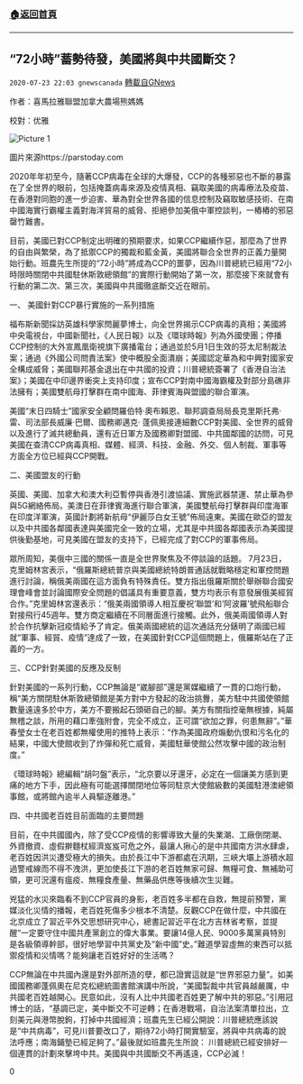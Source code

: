 ###  [:house:返回首頁](https://github.com/ourhimalayas/txt)
---

## “72小時”蓄勢待發，美國將與中共國斷交？
`2020-07-23 22:03 gnewscanada` [轉載自GNews](https://gnews.org/zh-hant/274338/)

作者：喜馬拉雅聯盟加拿大農場熊媽媽

校對：优雅

![Picture 1](https://lh4.googleusercontent.com/NioK5MkfyXfAH7snwyo_zv1rzHRsMmYaPocByz9Oq9k18DyfOmM-xL4ab-PStDlO2EshecGStYoqTDTYZU0qIbT3QcU2yvV6j9ReoWuFC7imCemxHonQfKp0qCFwPMBdIT1GJBE)

圖片來源https://parstoday.com

2020年年初至今，隨著CCP病毒在全球的大爆發，CCP的各種邪惡也不斷的暴露在了全世界的眼前，包括掩蓋病毒來源及疫情真相、竊取美國的病毒療法及疫苗、在香港對同胞的進一步迫害、華為對全世界各國的信息控制及竊取敏感技術、在南中國海實行霸權主義對海洋貿易的威脅、拒絕參加美俄中軍控談判，一樁樁的邪惡罄竹難書。

目前，美國已對CCP制定出明確的預期要求，如果CCP繼續作惡，那麼為了世界的自由與繁榮，為了抵禦CCP的獨裁和藍金黃，美國將聯合全世界的正義力量開始行動。班農先生所提的“72小時”將成為CCP的噩夢，因為川普總統已經用“72小時限時關閉中共國駐休斯敦總領館”的實際行動開始了第一次，那麼接下來就會有行動的第二次、第三次，美國與中共國徹底斷交近在眼前。

一、 美國針對CCP暴行實施的一系列措施

福布斯新聞採訪英雄科學家閆麗夢博士，向全世界揭示CCP病毒的真相；美國將中央電視台，中國新聞社，《人民日報》以及《環球時報》列為外國使團；停播CCP控制的大外宣鳳凰衛視旗下廣播電台；通過並於5月1日生效的芬太尼制裁法案；通過《外國公司問責法案》使中概股全面潰崩；美國認定華為和中興對國家安全構成威脅；美國聯邦基金退出在中共國的投資；川普總統簽署了《香港自治法案》；美國在中印邊界衝突上支持印度；宣布CCP對南中國海霸權及對部分島礁非法擁有；美國雙航母打擊群在南中國海、菲律賓海與盟國的聯合軍演。

美國“末日四騎士”國家安全顧問羅伯特·奧布賴恩、聯邦調查局局長克里斯托弗·雷、司法部長威廉·巴爾、國務卿邁克· 蓬佩奧接連細數CCP對美國、全世界的威脅以及進行了滅共總動員，還有近日軍方及國務卿對盟國、中共國鄰國的訪問，可見美國在查清CCP病毒真相、媒體、經濟、科技、金融、外交、個人制裁、軍事等方面全方位已經與CCP開戰。

二、美國盟友的行動

英國、美國、加拿大和澳大利亞暫停與香港引渡協議、實施武器禁運、禁止華為參與5G網絡佈局。美澳日在菲律賓海進行聯合軍演，美國雙航母打擊群與印度海軍在印度洋軍演，英國計劃將新航母“伊麗莎白女王號”佈局遠東。美國在歐亞的盟友以及中共國各鄰國表達與美國完全一致的立場，尤其是中共國各鄰國表示為美國提供後勤基地，可見美國在盟友的支持下，已經完成了對CCP的軍事佈局。

眾所周知，美俄中三國的關係一直是全世界聚焦及不停談論的話題。 7月23日，克里姆林宮表示，“俄羅斯總統普京與美國總統特朗普通話就戰略穩定和軍控問題進行討論，稱俄美兩國在這方面負有特殊責任。雙方指出俄羅斯關於舉辦聯合國安理會峰會並討論國際安全問題的倡議具有重要意義，雙方均表示有意發展俄美經貿合作。”克里姆林宮還表示：“俄美兩國領導人相互慶祝’聯盟’和’阿波羅’號飛船聯合對接飛行45週年。雙方商定繼續在不同層面進行接觸。此外，俄美兩國領導人對於合作抗擊新冠疫情給予了肯定。俄美兩國總統的這次通話充分錶明了兩國已經就“軍事、經貿、疫情”達成了一致，在美國針對CCP這個問題上，俄羅斯站在了正義的一方。

三、CCP針對美國的反應及反制

針對美國的一系列行動，CCP無論是“崴腳部”還是黨媒繼續了一貫的口炮行動，稱“美方關閉駐休斯敦總領館是美方對中方發起的政治挑釁，美方駐中共國使領館數量遠遠多於中方，美方不要搬起石頭砸自己的腳。美方有關指控毫無根據，純屬無稽之談，所用的藉口牽強附會，完全不成立，正可謂“欲加之罪，何患無辭”。”華春瑩女士在老百姓都無權使用的推特上表示：“作為美國政府煽動仇恨和污名化的結果，中國大使館收到了炸彈和死亡威脅，美國駐華使館公然攻擊中國的政治制度。”

《環球時報》總編輯“胡叼盤”表示，“北京要以牙還牙，必定在一個讓美方感到更痛的地方下手，因此極有可能選擇關閉地位等同駐京大使館級數的美國駐港澳總領事館，或將館內逾半人員驅逐離港。”

四、中共國老百姓目前面臨的主要問題

目前，在中共國國內，除了受CCP疫情的影響導致大量的失業潮、工廠倒閉潮、外資撤資、虛假擀麵杖經濟岌岌可危之外，最讓人揪心的是中共國南方洪水肆虐，老百姓因洪災遭受極大的損失。由於長江中下游都處在汛期，三峽大壩上游積水超過警戒線而不得不洩洪，更加使長江下游的老百姓無家可歸、無糧可食、無補助可領，更可況還有瘟疫、無糧食產量、無藥品供應等後續次生災難。

兇猛的水災來臨看不到CCP官員的身影，老百姓多半都在自救，無提前預警，黨媒淡化災情的播報，老百姓死傷多少根本不清楚。反觀CCP在做什麼，中共國在北京成立了習近平外交思想研究中心，總書記習近平在北方吉林省考察，並提醒“一定要守住中國共產黨創立的偉大事業。要讓14億人民、9000多萬黨員特別是各級領導幹部，很好地學習中共黨史及“新中國”史。”難道學習虛無的東西可以抵禦疫情和災情嗎？能夠讓老百姓好好的生活嗎？

CCP無論在中共國內還是對外部所造的孽，都已證實這就是“世界邪惡力量”。如美國國務卿蓬佩奧在尼克松總統圖書館演講中所說，“美國製裁中共官員越嚴厲，中共國老百姓越開心。民意如此，沒有人比中共國老百姓更了解中共的邪惡。”引用冠博士的話，“基調已定，美中斷交不可逆轉；在香港戰場，自治法案清單拉出，立刻美元與港幣脫鉤，打掉中共國經濟；班農先生已經公開說：川普總統應該說是“中共病毒”，可見川普要改口了，期待72小時打開實驗室，將與中共病毒的說法呼應；南海鋪墊已經足夠了。”最後就如班農先生所說： 川普總統已經安排好一個連貫的計劃來擊垮中共。美國與中共國斷交不再遙遠，CCP必滅！

0
